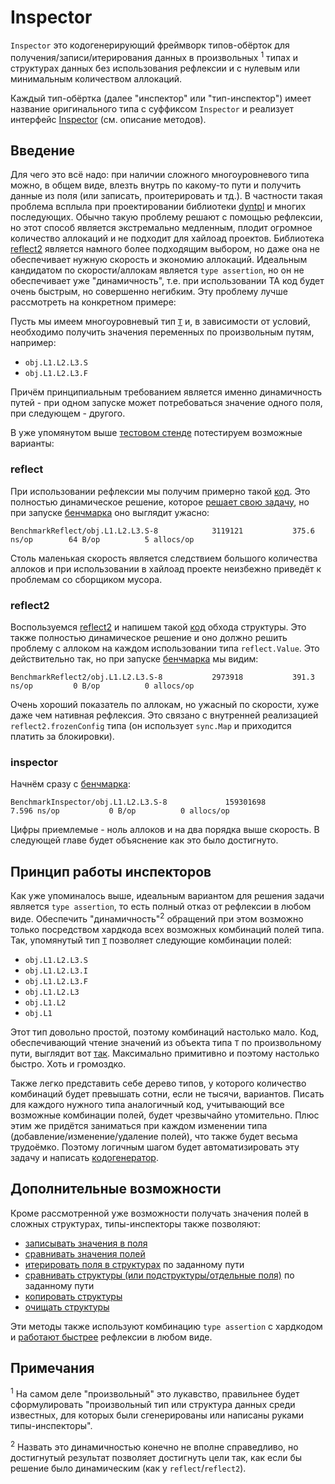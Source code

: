 # Inspector

`Inspector` это кодогенерирующий фреймворк типов-обёрток для получения/записи/итерирования данных в произвольных
<sup>1</sup> типах и структурах данных без использования рефлексии и с нулевым или минимальным количеством аллокаций.

Каждый тип-обёртка (далее "инспектор" или "тип-инспектор") имеет название оригинального типа с суффиксом `Inspector` и
реализует интерфейс [Inspector](https://github.com/koykov/inspector/blob/master/inspector.go#L4) (см. описание методов).

## Введение

Для чего это всё надо: при наличии сложного многоуровневого типа можно, в общем виде, влезть внутрь по какому-то пути и
получить данные из поля (или записать, проитерировать и тд.). В частности такая проблема всплыла при проектировании
библиотеки [dyntpl](https://github.com/koykov/dyntpl) и многих последующих. Обычно такую проблему решают с помощью
рефлексии, но этот способ является экстремально медленным, плодит огромное количество аллокаций и не подходит для
хайлоад проектов. Библиотека [reflect2](https://github.com/modern-go/reflect2) является намного более подходящим выбором, но даже она не обеспечивает
нужную скорость и экономию аллокаций. Идеальным кандидатом по скорости/аллокам является `type assertion`, но он не
обеспечивает уже "динамичность", т.е. при использовании TA код будет очень быстрым, но совершенно негибким. Эту проблему
лучше рассмотреть на конкретном примере:

Пусть мы имеем многоуровневый тип [`T`](https://github.com/koykov/versus/blob/master/inspector2/types/types.go#L3) и,
в зависимости от условий, необходимо получить значения переменных по произвольным путям, например:
* `obj.L1.L2.L3.S`
* `obj.L1.L2.L3.F`

Причём принципиальным требованием является именно динамичность путей - при одном запуске может потребоваться значение
одного поля, при следующем - другого.

В уже упомянутом выше [тестовом стенде](https://github.com/koykov/versus/tree/master/inspector2) потестируем возможные
варианты:  

### reflect

При использовании рефлексии мы получим примерно такой [код](https://github.com/koykov/versus/blob/master/inspector2/reflect.go#L8).
Это полностью динамическое решение, которое [решает свою задачу](https://github.com/koykov/versus/blob/master/inspector2/reflect_test.go#L7),
но при запуске [бенчмарка](https://github.com/koykov/versus/blob/master/inspector2/reflect_test.go#L11) оно выглядит ужасно:
```
BenchmarkReflect/obj.L1.L2.L3.S-8         	 3119121	       375.6 ns/op	      64 B/op	       5 allocs/op
```
Столь маленькая скорость является следствием большого количества аллоков и при использовании в хайлоад проекте неизбежно
приведёт к проблемам со сборщиком мусора.

### reflect2

Воспользуемся [reflect2](https://github.com/modern-go/reflect2) и напишем такой [код](https://github.com/koykov/versus/blob/master/inspector2/reflect2.go#L12)
обхода структуры. Это также полностью динамическое решение и оно должно решить проблему с аллоком на каждом использовании
типа `reflect.Value`. Это действительно так, но при запуске [бенчмарка](https://github.com/koykov/versus/blob/master/inspector2/reflect2_test.go#L11)
мы видим:
```
BenchmarkReflect2/obj.L1.L2.L3.S-8         	 2973918	       391.3 ns/op	       0 B/op	       0 allocs/op
```
Очень хороший показатель по аллокам, но ужасный по скорости, хуже даже чем нативная рефлексия. Это связано с внутренней
реализацией `reflect2.frozenConfig` типа (он использует `sync.Map` и приходится платить за блокировки).

### inspector

Начнём сразу с [бенчмарка](https://github.com/koykov/versus/blob/master/inspector2/inspector_test.go#L17):
```
BenchmarkInspector/obj.L1.L2.L3.S-8         	159301698	         7.596 ns/op	       0 B/op	       0 allocs/op
```
Цифры приемлемые - ноль аллоков и на два порядка выше скорость. В следующей главе будет объяснение как это было
достигнуто.

## Принцип работы инспекторов

Как уже упоминалось выше, идеальным вариантом для решения задачи является `type assertion`, то есть полный отказ от
рефлексии в любом виде. Обеспечить "динамичность"<sup>2</sup> обращений при этом возможно только посредством хардкода
всех возможных комбинаций полей типа. Так, упомянутый тип [`T`](https://github.com/koykov/versus/blob/master/inspector2/types/types.go#L3)
позволяет следующие комбинации полей:
* `obj.L1.L2.L3.S`
* `obj.L1.L2.L3.I`
* `obj.L1.L2.L3.F`
* `obj.L1.L2.L3`
* `obj.L1.L2`
* `obj.L1`

Этот тип довольно простой, поэтому комбинаций настолько мало. Код, обеспечивающий чтение значений из объекта типа `T`
по произвольному пути, выглядит вот [так](https://github.com/koykov/versus/blob/master/inspector2/inspector2_ins/t_ins.go#L31).
Максимально примитивно и поэтому настолько быстро. Хоть и громоздко.

Также легко представить себе дерево типов, у которого количество комбинаций будет превышать сотни, если не тысячи,
вариантов. Писать для каждого нужного типа аналогичный код, учитывающий все возможные комбинации полей, будет
чрезвычайно утомительно. Плюс этим же придётся заниматься при каждом изменении типа (добавление/изменение/удаление
полей), что также будет весьма трудоёмко. Поэтому логичным шагом будет автоматизировать эту задачу и написать
[кодогенератор](https://github.com/koykov/inspector/tree/master/inspc). 

## Дополнительные возможности

Кроме рассмотренной уже возможности получать значения полей в сложных структурах, типы-инспекторы также позволяют:
* [записывать значения в поля](https://github.com/koykov/inspector/blob/master/inspector.go#L12)
* [сравнивать значения полей](https://github.com/koykov/inspector/blob/master/inspector.go#L17)
* [итерировать поля в структурах](https://github.com/koykov/inspector/blob/master/inspector.go#L19) по заданному пути
* [сравнивать структуры (или подструктуры/отдельные поля)](https://github.com/koykov/inspector/blob/master/inspector.go#L21) по заданному пути
* [копировать структуры](https://github.com/koykov/inspector/blob/master/inspector.go#L27)
* [очищать структуры](https://github.com/koykov/inspector/blob/master/inspector.go#L35)

Эти методы также используют комбинацию `type assertion` с хардкодом и [работают быстрее](https://github.com/koykov/inspector/blob/master/test/inspector_test.go)
рефлексии в любом виде.

## Примечания 

<sup>1</sup> На самом деле "произвольный" это лукавство, правильнее будет сформулировать "произвольный тип или структура
данных среди известных, для которых были сгенерированы или написаны руками типы-инспекторы".

<sup>2</sup> Назвать это динамичностью конечно не вполне справедливо, но достигнутый результат позволяет достигнуть цели
так, как если бы решение было динамическим (как у `reflect`/`reflect2`).
